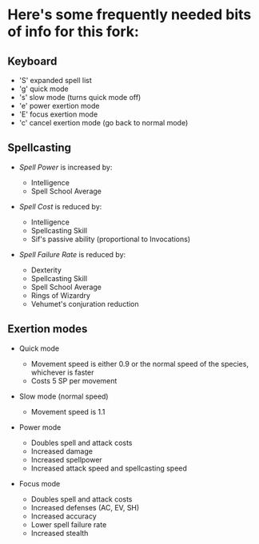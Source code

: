 # Here's some frequently needed bits of info for this fork:

## Keyboard

* 'S' expanded spell list
* 'g' quick mode
* 's' slow mode (turns quick mode off)
* 'e' power exertion mode
* 'E' focus exertion mode
* 'c' cancel exertion mode (go back to normal mode)

## Spellcasting

* *Spell Power* is increased by:
    * Intelligence
    * Spell School Average
    
* *Spell Cost* is reduced by:
    * Intelligence
    * Spellcasting Skill
    * Sif's passive ability (proportional to Invocations)

* *Spell Failure Rate* is reduced by:
    * Dexterity
    * Spellcasting Skill
    * Spell School Average
    * Rings of Wizardry 
    * Vehumet's conjuration reduction
    
## Exertion modes

* Quick mode
    * Movement speed is either 0.9 or the normal speed of the species, whichever is faster
    * Costs 5 SP per movement
    
* Slow mode (normal speed)
    * Movement speed is 1.1
    
* Power mode
    * Doubles spell and attack costs
    * Increased damage
    * Increased spellpower
    * Increased attack speed and spellcasting speed
    
* Focus mode
    * Doubles spell and attack costs
    * Increased defenses (AC, EV, SH)
    * Increased accuracy
    * Lower spell failure rate
    * Increased stealth
    
